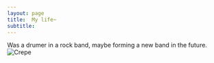 ```yaml
---
layout: page
title:  My life~
subtitle: 
---
```


Was a drumer in a rock band, maybe forming a new band in the future.
![Crepe](assets/img/IMG_1351.png)
